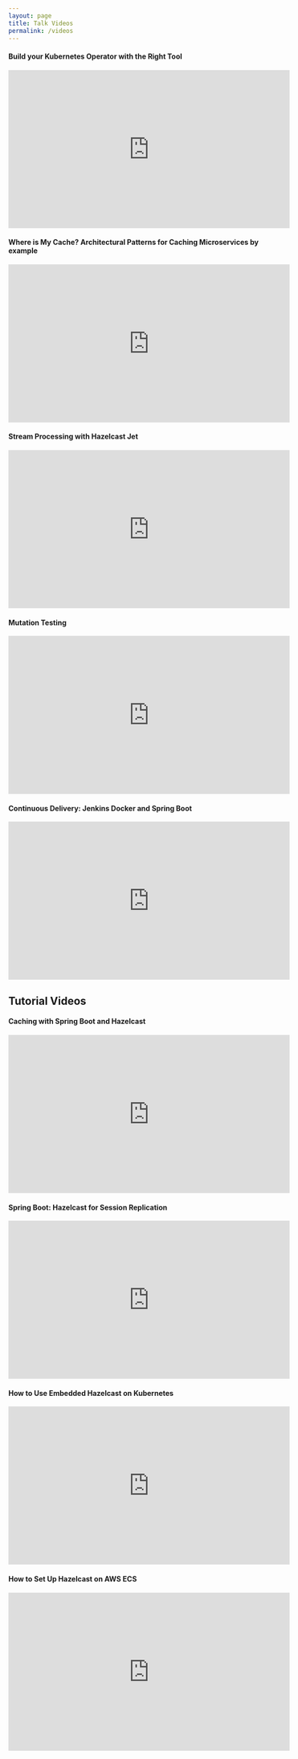 ```yaml
---
layout: page
title: Talk Videos
permalink: /videos
---
```


#### Build your Kubernetes Operator with the Right Tool
<iframe width="560" height="315" src="https://www.youtube.com/embed/hTapESrAmLc" frameborder="0" allow="accelerometer; autoplay; clipboard-write; encrypted-media; gyroscope; picture-in-picture" allowfullscreen></iframe>

#### Where is My Cache? Architectural Patterns for Caching Microservices by example
<iframe width="560" height="315" src="https://www.youtube.com/embed/9FcIrXYJqOU" frameborder="0" allow="accelerometer; autoplay; encrypted-media; gyroscope; picture-in-picture" allowfullscreen></iframe><br/>

#### Stream Processing with Hazelcast Jet
<iframe width="560" height="315" src="https://www.youtube.com/embed/1DBhWU7bobE" frameborder="0" allow="accelerometer; autoplay; encrypted-media; gyroscope; picture-in-picture" allowfullscreen></iframe><br/>

#### Mutation Testing
<iframe width="560" height="315" src="https://www.youtube.com/embed/sVqdog7S0sY" frameborder="0" allow="accelerometer; autoplay; encrypted-media; gyroscope; picture-in-picture" allowfullscreen></iframe><br/>

#### Continuous Delivery: Jenkins Docker and Spring Boot
<iframe width="560" height="315" src="https://www.youtube.com/embed/3n5ooLjivHg" frameborder="0" allow="accelerometer; autoplay; encrypted-media; gyroscope; picture-in-picture" allowfullscreen></iframe><br/>

<div class="section-title">
    <h2><span>Tutorial Videos</span></h2>
</div>

#### Caching with Spring Boot and Hazelcast
<iframe width="560" height="315" src="https://www.youtube.com/embed/cN8-4_Eka9A" frameborder="0" allow="accelerometer; autoplay; encrypted-media; gyroscope; picture-in-picture" allowfullscreen></iframe>

#### Spring Boot: Hazelcast for Session Replication
<iframe width="560" height="315" src="https://www.youtube.com/embed/Avh_qNgUpXI" frameborder="0" allow="accelerometer; autoplay; encrypted-media; gyroscope; picture-in-picture" allowfullscreen></iframe>

#### How to Use Embedded Hazelcast on Kubernetes
<iframe width="560" height="315" src="https://www.youtube.com/embed/5mNjtZcJwQc" frameborder="0" allow="accelerometer; autoplay; encrypted-media; gyroscope; picture-in-picture" allowfullscreen></iframe>

#### How to Set Up Hazelcast on AWS ECS
<iframe width="560" height="315" src="https://www.youtube.com/embed/yQnrts0hfi4" frameborder="0" allow="accelerometer; autoplay; encrypted-media; gyroscope; picture-in-picture" allowfullscreen></iframe>
